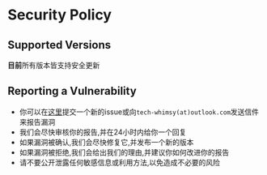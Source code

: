 # Security Policy

## Supported Versions

**目前**所有版本皆支持安全更新

## Reporting a Vulnerability

+ 你可以在[这里](https://github.com/hrh233/AutoDownloader_Bot/issues)提交一个新的issue或向`tech-whimsy(at)outlook.com`发送信件来报告漏洞
+ 我们会尽快审核你的报告,并在24小时内给你一个回复
+ 如果漏洞被确认,我们会尽快修复它,并发布一个新的版本
+ 如果漏洞被拒绝,我们会给出我们的理由,并建议你如何改进你的报告
+ 请不要公开泄露任何敏感信息或利用方法,以免造成不必要的风险
